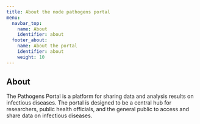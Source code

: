 ```yaml
---
title: About the node pathogens portal
menu:
  navbar_top:
    name: About
    identifier: about
  footer_about:
    name: About the portal
    identifier: about
    weight: 10
---
```


## About

The Pathogens Portal is a platform for sharing data and analysis results on infectious diseases. The portal is designed to be a central hub for researchers, public health officials, and the general public to access and share data on infectious diseases.
